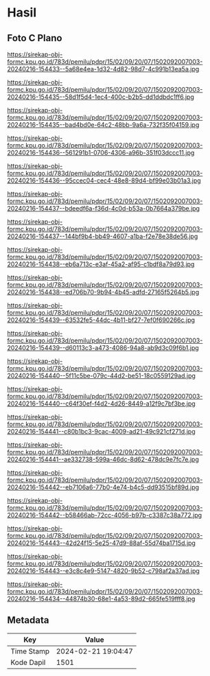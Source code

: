 # Hasil

## Foto C Plano

https://sirekap-obj-formc.kpu.go.id/783d/pemilu/pdpr/15/02/09/20/07/1502092007003-20240216-154433--5a68e4ea-1d32-4d82-98d7-4c991b13ea5a.jpg

https://sirekap-obj-formc.kpu.go.id/783d/pemilu/pdpr/15/02/09/20/07/1502092007003-20240216-154435--58d1f5d4-1ec4-400c-b2b5-dd1ddbdc1ff6.jpg

https://sirekap-obj-formc.kpu.go.id/783d/pemilu/pdpr/15/02/09/20/07/1502092007003-20240216-154435--bad4bd0e-64c2-48bb-9a6a-732f35f04159.jpg

https://sirekap-obj-formc.kpu.go.id/783d/pemilu/pdpr/15/02/09/20/07/1502092007003-20240216-154436--561291b1-0706-4306-a96b-351f03dccc11.jpg

https://sirekap-obj-formc.kpu.go.id/783d/pemilu/pdpr/15/02/09/20/07/1502092007003-20240216-154436--95ccec04-cec4-48e8-89d4-bf99e03b01a3.jpg

https://sirekap-obj-formc.kpu.go.id/783d/pemilu/pdpr/15/02/09/20/07/1502092007003-20240216-154437--bdeedf6a-f36d-4c0d-b53a-0b7664a379be.jpg

https://sirekap-obj-formc.kpu.go.id/783d/pemilu/pdpr/15/02/09/20/07/1502092007003-20240216-154437--144bf9b4-bb49-4607-a1ba-f2e78e38de56.jpg

https://sirekap-obj-formc.kpu.go.id/783d/pemilu/pdpr/15/02/09/20/07/1502092007003-20240216-154438--eb6a713c-e3af-45a2-af95-c1bdf8a79d93.jpg

https://sirekap-obj-formc.kpu.go.id/783d/pemilu/pdpr/15/02/09/20/07/1502092007003-20240216-154438--ed706b70-9b94-4b45-adfd-27165f5264b5.jpg

https://sirekap-obj-formc.kpu.go.id/783d/pemilu/pdpr/15/02/09/20/07/1502092007003-20240216-154439--63532fe5-44dc-4b11-bf27-7ef0f690266c.jpg

https://sirekap-obj-formc.kpu.go.id/783d/pemilu/pdpr/15/02/09/20/07/1502092007003-20240216-154439--d60113c3-a473-4086-94a8-ab9d3c09f6b1.jpg

https://sirekap-obj-formc.kpu.go.id/783d/pemilu/pdpr/15/02/09/20/07/1502092007003-20240216-154440--5f11c5be-079c-44d2-be51-18c0559129ad.jpg

https://sirekap-obj-formc.kpu.go.id/783d/pemilu/pdpr/15/02/09/20/07/1502092007003-20240216-154440--c64f30ef-f4d2-4d26-8449-a12f9c7bf3be.jpg

https://sirekap-obj-formc.kpu.go.id/783d/pemilu/pdpr/15/02/09/20/07/1502092007003-20240216-154441--c80b1bc3-9cac-4009-ad21-49c921cf271d.jpg

https://sirekap-obj-formc.kpu.go.id/783d/pemilu/pdpr/15/02/09/20/07/1502092007003-20240216-154441--ae332738-599a-46dc-8d62-478dc9e7fc7e.jpg

https://sirekap-obj-formc.kpu.go.id/783d/pemilu/pdpr/15/02/09/20/07/1502092007003-20240216-154442--eb7106a6-77b0-4e74-b4c5-dd93515bf89d.jpg

https://sirekap-obj-formc.kpu.go.id/783d/pemilu/pdpr/15/02/09/20/07/1502092007003-20240216-154442--b58466ab-72cc-4056-b97b-c3387c38a772.jpg

https://sirekap-obj-formc.kpu.go.id/783d/pemilu/pdpr/15/02/09/20/07/1502092007003-20240216-154443--42d24f15-5e25-47d9-88af-55d74ba1715d.jpg

https://sirekap-obj-formc.kpu.go.id/783d/pemilu/pdpr/15/02/09/20/07/1502092007003-20240216-154443--e3c8c4e9-5147-4820-9b52-c798af2a37ad.jpg

https://sirekap-obj-formc.kpu.go.id/783d/pemilu/pdpr/15/02/09/20/07/1502092007003-20240216-154434--44874b30-68e1-4a53-89d2-665fe519fff8.jpg


## Metadata

| Key        | Value               |
| ---------- | ------------------- |
| Time Stamp | 2024-02-21 19:04:47 |
| Kode Dapil | 1501                |




